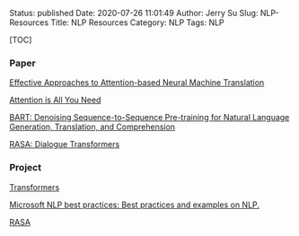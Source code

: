 Status: published
Date: 2020-07-26 11:01:49
Author: Jerry Su
Slug: NLP-Resources
Title: NLP Resources
Category: NLP
Tags: NLP

[TOC]

### Paper

[Effective Approaches to Attention-based Neural Machine Translation](https://nlp.stanford.edu/pubs/emnlp15_attn.pdf)

[Attention is All You Need](https://arxiv.org/abs/1706.03762)

[BART: Denoising Sequence-to-Sequence Pre-training for Natural Language Generation, Translation, and Comprehension](https://arxiv.org/pdf/1910.13461.pdf)

[RASA: Dialogue Transformers](https://arxiv.org/abs/1910.00486)

### Project

[Transformers](https://huggingface.co/transformers)

[Microsoft NLP best practices: Best practices and examples on NLP.](https://github.com/microsoft/nlp-recipes)

[RASA](https://rasa.com/docs)